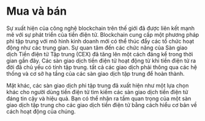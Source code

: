 # Mua và bán

Sự xuất hiện của công nghệ blockchain trên thế giới đã được liên kết mạnh mẽ với sự phát triển của tiền điện tử. Blockchain cung cấp một phương pháp phi tập trung với mô hình kinh doanh mới có thể thúc đẩy các tổ chức hoạt động như các trung gian. Sự quan tâm đến các chức năng của Sàn giao dịch Tiền điện tử Tập trung (CEX) đã tăng lên một cách đáng kể trong thời gian gần đây. Các sàn giao dịch tiền điện tử hoạt động từ khi tiền điện tử ra đời đã chủ yếu có tính tập trung. tất cả các giao dịch phải thông qua các hệ thống và cơ sở hạ tầng của các sàn giao dịch tập trung để hoàn thành.

Mặt khác, các sàn giao dịch phi tập trung đã xuất hiện như một lựa chọn khác cho người dùng tiền điện tử tìm kiếm các sàn giao dịch tiền điện tử đáng tin cậy và hiệu quả. Bạn có thể nhận ra tầm quan trọng của một sàn giao dịch tập trung cho các giao dịch tiền điện tử bằng cách hiểu cơ bản về cách hoạt động của chúng.

